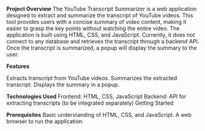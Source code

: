 **Project Overview**
The YouTube Transcript Summarizer is a web application designed to extract and summarize the transcript of YouTube videos. This tool provides users with a concise summary of video content, making it easier to grasp the key points without watching the entire video. The application is built using HTML, CSS, and JavaScript. Currently, it does not connect to any database and retrieves the transcript through a backend API. Once the transcript is summarized, a popup will display the summary to the user.

**Features**

Extracts transcript from YouTube videos.
Summarizes the extracted transcript.
Displays the summary in a popup.

**Technologies Used**
Frontend: HTML, CSS, JavaScript
Backend: API for extracting transcripts (to be integrated separately)
Getting Started

**Prerequisites**
Basic understanding of HTML, CSS, and JavaScript.
A web browser to run the application.
